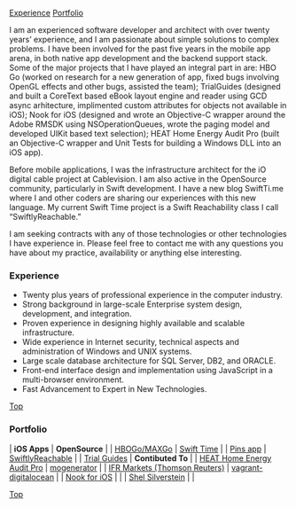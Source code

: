 [Experience](#experience) [Portfolio](#portfolio) 

I am an experienced software developer and architect with over twenty years’ experience, and I am passionate about simple solutions to complex problems. I have been involved for the past five years in the mobile app arena, in both native app development and the backend support stack. Some of the major projects that I have played an integral part in are: HBO Go (worked on research for a new generation of app, fixed bugs involving OpenGL effects and other bugs, assisted the team); TrialGuides (designed and built a CoreText based eBook layout engine and reader using GCD async arhitecture, implimented custom attributes for objects not available in iOS); Nook for iOS (designed and wrote an Objective-C wrapper around the Adobe RMSDK using NSOperationQueues, wrote the paging model and developed UIKit based text selection); HEAT Home Energy Audit Pro (built an Objective-C wrapper and Unit Tests for building a Windows DLL into an iOS app).

Before mobile applications, I was the infrastructure architect for the iO digital cable project at Cablevision. I am also active in the OpenSource community, particularly in Swift development. I have a new blog SwiftTi.me where I and other coders are sharing our experiences with this new language. My current Swift Time project is a Swift Reachability class I call “SwiftlyReachable.”

I am seeking contracts with any of those technologies or other technologies I have experience in. Please feel free to contact me with any questions you have about my practice, availability or anything else interesting.


### Experience

* Twenty plus years of professional experience in the computer industry.
* Strong background in large-scale Enterprise system design, development, and integration.
* Proven experience in designing highly available and scalable infrastructure.
* Wide experience in Internet security, technical aspects and administration of Windows and UNIX systems.
* Large scale database architecture for SQL Server, DB2, and ORACLE.
* Front-end interface design and implementation using JavaScript in a multi-browser environment.
* Fast Advancement to Expert in New Technologies.

[Top](#)

### Portfolio

| __iOS Apps__ | __OpenSource__ |
| [HBOGo/MAXGo](https://itunes.apple.com/us/app/hbo-go/id429775439?mt=8) | [Swift Time](http://swiftti.me) |
| [Pins app](https://angel.co/pins-1) | [SwiftlyReachable]() |
| [Trial Guides](https://itunes.apple.com/us/app/trial-guides/id555723807?mt=8) | __Contibuted To__ |
| [HEAT Home Energy Audit Pro](https://itunes.apple.com/us/app/heat-home-energy-audit-pro/id537939000?mt=8) | [mogenerator](https://github.com/rentzsch/mogenerator) |
| [IFR Markets (Thomson Reuters)](http://download.cnet.com/Thomson-Reuters-IFR-Markets/3000-2164_4-75634352.html) | [vagrant-digitalocean](https://github.com/smdahlen/vagrant-digitalocean) |
| [Nook for iOS](https://itunes.apple.com/us/app/nook/id373582546?mt=8) | |
| [Shel Silverstein](https://itunes.apple.com/us/app/shel-silversteins-animations/id336791939?mt=8) | |

[Top](#)
